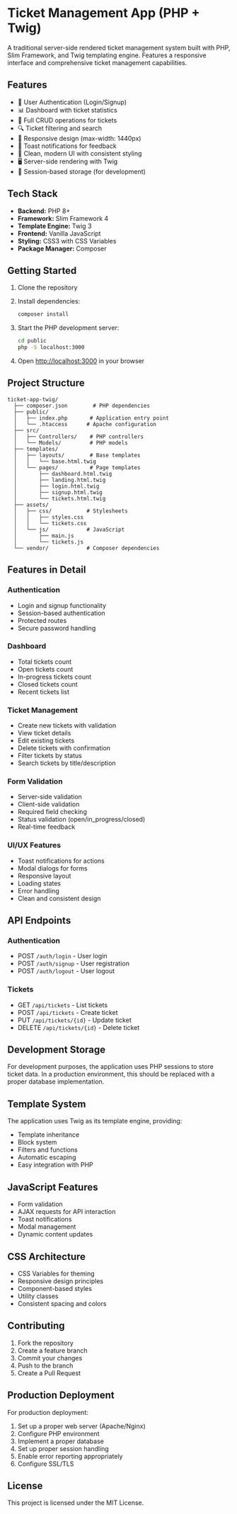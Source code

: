 # Ticket Management App (PHP + Twig)

A traditional server-side rendered ticket management system built with PHP, Slim Framework, and Twig templating engine. Features a responsive interface and comprehensive ticket management capabilities.

## Features

- 🔐 User Authentication (Login/Signup)
- 📊 Dashboard with ticket statistics
- 🎫 Full CRUD operations for tickets
- 🔍 Ticket filtering and search
- 📱 Responsive design (max-width: 1440px)
- 🔔 Toast notifications for feedback
- 🎨 Clean, modern UI with consistent styling
- 🖥️ Server-side rendering with Twig
- 💾 Session-based storage (for development)

## Tech Stack

- **Backend:** PHP 8+
- **Framework:** Slim Framework 4
- **Template Engine:** Twig 3
- **Frontend:** Vanilla JavaScript
- **Styling:** CSS3 with CSS Variables
- **Package Manager:** Composer

## Getting Started

1. Clone the repository
2. Install dependencies:

   ```bash
   composer install
   ```

3. Start the PHP development server:

   ```bash
   cd public
   php -S localhost:3000
   ```

4. Open [http://localhost:3000](http://localhost:3000) in your browser

## Project Structure

```
ticket-app-twig/
  ├── composer.json        # PHP dependencies
  ├── public/
  │   ├── index.php       # Application entry point
  │   └── .htaccess      # Apache configuration
  ├── src/
  │   ├── Controllers/    # PHP controllers
  │   └── Models/         # PHP models
  ├── templates/
  │   ├── layouts/        # Base templates
  │   │   └── base.html.twig
  │   └── pages/          # Page templates
  │       ├── dashboard.html.twig
  │       ├── landing.html.twig
  │       ├── login.html.twig
  │       ├── signup.html.twig
  │       └── tickets.html.twig
  ├── assets/
  │   ├── css/           # Stylesheets
  │   │   ├── styles.css
  │   │   └── tickets.css
  │   └── js/            # JavaScript
  │       ├── main.js
  │       └── tickets.js
  └── vendor/            # Composer dependencies
```

## Features in Detail

### Authentication

- Login and signup functionality
- Session-based authentication
- Protected routes
- Secure password handling

### Dashboard

- Total tickets count
- Open tickets count
- In-progress tickets count
- Closed tickets count
- Recent tickets list

### Ticket Management

- Create new tickets with validation
- View ticket details
- Edit existing tickets
- Delete tickets with confirmation
- Filter tickets by status
- Search tickets by title/description

### Form Validation

- Server-side validation
- Client-side validation
- Required field checking
- Status validation (open/in_progress/closed)
- Real-time feedback

### UI/UX Features

- Toast notifications for actions
- Modal dialogs for forms
- Responsive layout
- Loading states
- Error handling
- Clean and consistent design

## API Endpoints

### Authentication

- POST `/auth/login` - User login
- POST `/auth/signup` - User registration
- POST `/auth/logout` - User logout

### Tickets

- GET `/api/tickets` - List tickets
- POST `/api/tickets` - Create ticket
- PUT `/api/tickets/{id}` - Update ticket
- DELETE `/api/tickets/{id}` - Delete ticket

## Development Storage

For development purposes, the application uses PHP sessions to store ticket data. In a production environment, this should be replaced with a proper database implementation.

## Template System

The application uses Twig as its template engine, providing:

- Template inheritance
- Block system
- Filters and functions
- Automatic escaping
- Easy integration with PHP

## JavaScript Features

- Form validation
- AJAX requests for API interaction
- Toast notifications
- Modal management
- Dynamic content updates

## CSS Architecture

- CSS Variables for theming
- Responsive design principles
- Component-based styles
- Utility classes
- Consistent spacing and colors

## Contributing

1. Fork the repository
2. Create a feature branch
3. Commit your changes
4. Push to the branch
5. Create a Pull Request

## Production Deployment

For production deployment:

1. Set up a proper web server (Apache/Nginx)
2. Configure PHP environment
3. Implement a proper database
4. Set up proper session handling
5. Enable error reporting appropriately
6. Configure SSL/TLS

## License

This project is licensed under the MIT License.
